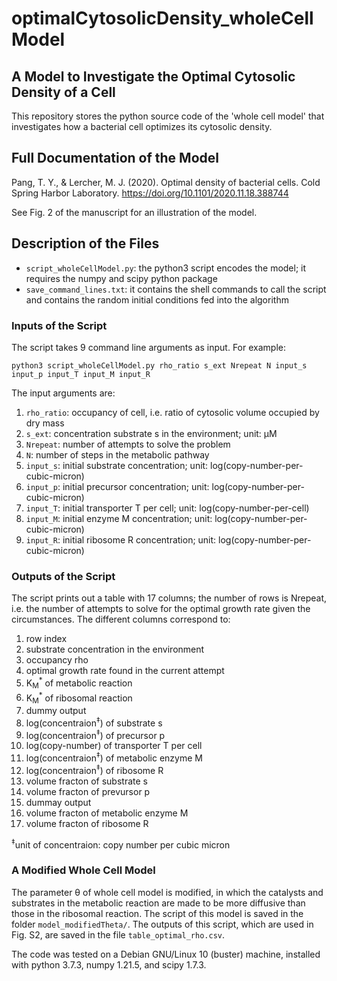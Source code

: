 # optimalCytosolicDensity_wholeCellModel

## A Model to Investigate the Optimal Cytosolic Density of a Cell

This repository stores the python source code of the 'whole cell model' that investigates how a bacterial cell optimizes its cytosolic density.

## Full Documentation of the Model

Pang, T. Y., & Lercher, M. J. (2020). Optimal density of bacterial cells. Cold Spring Harbor Laboratory. https://doi.org/10.1101/2020.11.18.388744

See Fig. 2 of the manuscript for an illustration of the model.

## Description of the Files

* `script_wholeCellModel.py`: the python3 script encodes the model; it requires the numpy and scipy python package
* `save_command_lines.txt`: it contains the shell commands to call the script and contains the random initial conditions fed into the algorithm

### Inputs of the Script

The script takes 9 command line arguments as input. For example:
```shell 
python3 script_wholeCellModel.py rho_ratio s_ext Nrepeat N input_s input_p input_T input_M input_R
```
The input arguments are:
1. `rho_ratio`: occupancy of cell, i.e. ratio of cytosolic volume occupied by dry mass
2. `s_ext`: concentration substrate s in the environment; unit: µM
3. `Nrepeat`: number of attempts to solve the problem
4. `N`: number of steps in the metabolic pathway
5. `input_s`: initial substrate concentration; unit: log(copy-number-per-cubic-micron)
6. `input_p`: initial precursor concentration; unit: log(copy-number-per-cubic-micron)
7. `input_T`: initial transporter T per cell; unit: log(copy-number-per-cell)
8. `input_M`: initial enzyme M concentration; unit: log(copy-number-per-cubic-micron)
9. `input_R`: initial ribosome R concentration; unit: log(copy-number-per-cubic-micron)

### Outputs of the Script

The script prints out a table with 17 columns; the number of rows is Nrepeat, i.e. the number of attempts to solve for the optimal growth rate given the circumstances. The different columns correspond to: 
1. row index
2. substrate concentration in the environment
3. occupancy rho
4. optimal growth rate found in the current attempt
5. K<sub>M</sub><sup>*</sup> of metabolic reaction
6. K<sub>M</sub><sup>*</sup> of ribosomal reaction
7. dummy output
8. log(concentraion<sup>‡</sup>) of substrate s
9. log(concentraion<sup>‡</sup>) of precursor p
10. log(copy-number) of transporter T per cell
11. log(concentraion<sup>‡</sup>) of metabolic enzyme M
12. log(concentraion<sup>‡</sup>) of ribosome R
13. volume fracton of substrate s
14. volume fracton of prevursor p
15. dummay output
16. volume fracton of metabolic enzyme M
17. volume fracton of ribosome R

<sup>‡</sup>unit of concentraion: copy number per cubic micron

### A Modified Whole Cell Model

The parameter θ of whole cell model is modified, in which the catalysts and substrates in the metabolic reaction are made to be more diffusive than those in the ribosomal reaction. The script of this model is saved in the folder `model_modifiedTheta/`. The outputs of this script, which are used in Fig. S2, are saved in the file `table_optimal_rho.csv`.


The code was tested on a Debian GNU/Linux 10 (buster) machine, installed with python 3.7.3, numpy 1.21.5, and scipy 1.7.3.

